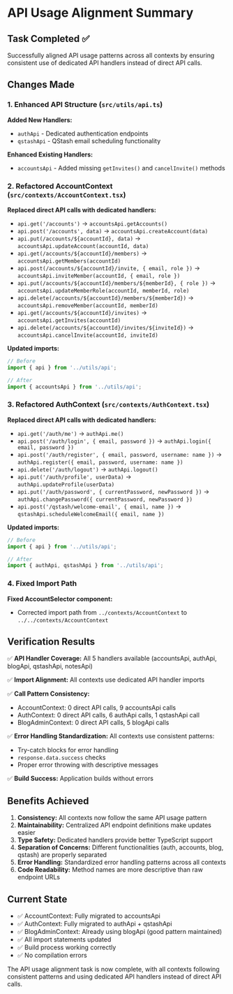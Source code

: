 # API Usage Alignment Summary

## Task Completed ✅

Successfully aligned API usage patterns across all contexts by ensuring consistent use of dedicated API handlers instead of direct API calls.

## Changes Made

### 1. Enhanced API Structure (`src/utils/api.ts`)

**Added New Handlers:**
- `authApi` - Dedicated authentication endpoints
- `qstashApi` - QStash email scheduling functionality

**Enhanced Existing Handlers:**
- `accountsApi` - Added missing `getInvites()` and `cancelInvite()` methods

### 2. Refactored AccountContext (`src/contexts/AccountContext.tsx`)

**Replaced direct API calls with dedicated handlers:**
- `api.get('/accounts')` → `accountsApi.getAccounts()`
- `api.post('/accounts', data)` → `accountsApi.createAccount(data)`
- `api.put(/accounts/${accountId}, data)` → `accountsApi.updateAccount(accountId, data)`
- `api.get(/accounts/${accountId}/members)` → `accountsApi.getMembers(accountId)`
- `api.post(/accounts/${accountId}/invite, { email, role })` → `accountsApi.inviteMember(accountId, { email, role })`
- `api.put(/accounts/${accountId}/members/${memberId}, { role })` → `accountsApi.updateMemberRole(accountId, memberId, role)`
- `api.delete(/accounts/${accountId}/members/${memberId})` → `accountsApi.removeMember(accountId, memberId)`
- `api.get(/accounts/${accountId}/invites)` → `accountsApi.getInvites(accountId)`
- `api.delete(/accounts/${accountId}/invites/${inviteId})` → `accountsApi.cancelInvite(accountId, inviteId)`

**Updated imports:**
```typescript
// Before
import { api } from '../utils/api';

// After  
import { accountsApi } from '../utils/api';
```

### 3. Refactored AuthContext (`src/contexts/AuthContext.tsx`)

**Replaced direct API calls with dedicated handlers:**
- `api.get('/auth/me')` → `authApi.me()`
- `api.post('/auth/login', { email, password })` → `authApi.login({ email, password })`
- `api.post('/auth/register', { email, password, username: name })` → `authApi.register({ email, password, username: name })`
- `api.delete('/auth/logout')` → `authApi.logout()`
- `api.put('/auth/profile', userData)` → `authApi.updateProfile(userData)`
- `api.put('/auth/password', { currentPassword, newPassword })` → `authApi.changePassword({ currentPassword, newPassword })`
- `api.post('/qstash/welcome-email', { email, name })` → `qstashApi.scheduleWelcomeEmail({ email, name })`

**Updated imports:**
```typescript
// Before
import { api } from '../utils/api';

// After
import { authApi, qstashApi } from '../utils/api';
```

### 4. Fixed Import Path

**Fixed AccountSelector component:**
- Corrected import path from `../contexts/AccountContext` to `../../contexts/AccountContext`

## Verification Results

✅ **API Handler Coverage:** All 5 handlers available (accountsApi, authApi, blogApi, qstashApi, notesApi)

✅ **Import Alignment:** All contexts use dedicated API handler imports

✅ **Call Pattern Consistency:**
- AccountContext: 0 direct API calls, 9 accountsApi calls
- AuthContext: 0 direct API calls, 6 authApi calls, 1 qstashApi call  
- BlogAdminContext: 0 direct API calls, 5 blogApi calls

✅ **Error Handling Standardization:** All contexts use consistent patterns:
- Try-catch blocks for error handling
- `response.data.success` checks
- Proper error throwing with descriptive messages

✅ **Build Success:** Application builds without errors

## Benefits Achieved

1. **Consistency:** All contexts now follow the same API usage pattern
2. **Maintainability:** Centralized API endpoint definitions make updates easier
3. **Type Safety:** Dedicated handlers provide better TypeScript support
4. **Separation of Concerns:** Different functionalities (auth, accounts, blog, qstash) are properly separated
5. **Error Handling:** Standardized error handling patterns across all contexts
6. **Code Readability:** Method names are more descriptive than raw endpoint URLs

## Current State

- ✅ AccountContext: Fully migrated to accountsApi
- ✅ AuthContext: Fully migrated to authApi + qstashApi  
- ✅ BlogAdminContext: Already using blogApi (good pattern maintained)
- ✅ All import statements updated
- ✅ Build process working correctly
- ✅ No compilation errors

The API usage alignment task is now complete, with all contexts following consistent patterns and using dedicated API handlers instead of direct API calls.
